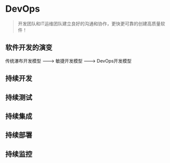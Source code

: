 # DevOps

> 开发团队和IT运维团队建立良好的沟通和协作，更快更可靠的创建高质量软件！

## 软件开发的演变

传统瀑布开发模型 ---> 敏捷开发模型 ---> DevOps开发模型

## 持续开发

## 持续测试

## 持续集成

## 持续部署

## 持续监控
